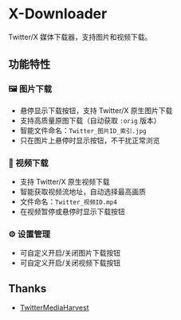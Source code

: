 # X-Downloader

Twitter/X 媒体下载器，支持图片和视频下载。

## 功能特性

### 🖼️ 图片下载

- 悬停显示下载按钮，支持 Twitter/X 原生图片下载
- 支持高质量原图下载（自动获取 `:orig` 版本）
- 智能文件命名：`Twitter_图片ID_索引.jpg`
- 只在图片上悬停时显示按钮，不干扰正常浏览

### 🎥 视频下载

- 支持 Twitter/X 原生视频下载
- 智能获取视频流地址，自动选择最高画质
- 文件命名：`Twitter_视频ID.mp4`
- 在视频暂停或悬停时显示下载按钮

### ⚙️ 设置管理

- 可自定义开启/关闭图片下载按钮
- 可自定义开启/关闭视频下载按钮

## Thanks

- [TwitterMediaHarvest](https://github.com/EltonChou/TwitterMediaHarvest)
